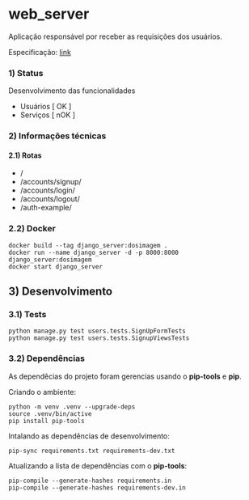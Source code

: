 # web_server

Aplicação responsável por receber as requisições dos usuários.

Especificação: [link](https://github.com/Dosimagem/web_server/tree/main/spec)

### 1) Status

Desenvolvimento das funcionalidades

- Usuários [ OK ]
- Serviços [ nOK ]


### 2) Informações técnicas

#### 2.1) Rotas

- <domain>/
- <domain>/accounts/signup/
- <domain>/accounts/login/
- <domain>/accounts/logout/
- <domain>/auth-example/

### 2.2) Docker

```console
docker build --tag django_server:dosimagem .
docker run --name django_server -d -p 8000:8000 django_server:dosimagem
docker start django_server
```

## 3) Desenvolvimento

### 3.1) Tests

```console
python manage.py test users.tests.SignUpFormTests
python manage.py test users.tests.SignupViewsTests
```

### 3.2) Dependências

As dependêcias do projeto foram gerencias usando o **pip-tools** e **pip**.

Criando o ambiente:

```console
python -m venv .venv --upgrade-deps
source .venv/bin/active
pip install pip-tools
```

Intalando as dependências de desenvolvimento:

```console
pip-sync requirements.txt requirements-dev.txt
```

Atualizando a lista de dependências com o **pip-tools**:

```console
pip-compile --generate-hashes requirements.in
pip-compile --generate-hashes requirements-dev.in
```
